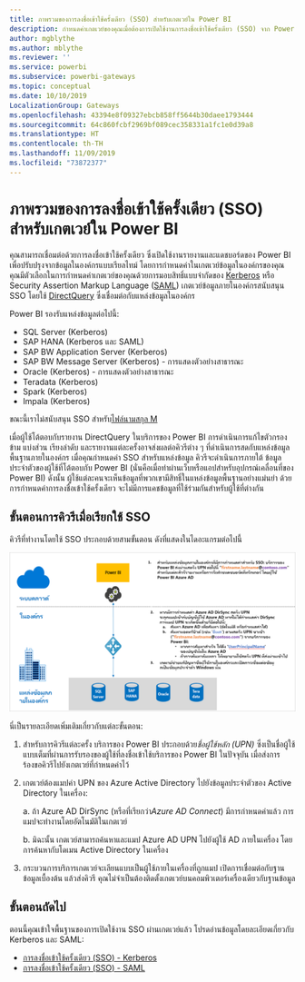 ```yaml
---
title: ภาพรวมของการลงชื่อเข้าใช้ครั้งเดียว (SSO) สำหรับเกตเวย์ใน Power BI
description: กำหนดค่าเกตเวย์ของคุณเมื่อต้องการเปิดใช้งานการลงชื่อเข้าใช้ครั้งเดียว (SSO) จาก Power BI ไปยังแหล่งข้อมูลในองค์กร
author: mgblythe
ms.author: mblythe
ms.reviewer: ''
ms.service: powerbi
ms.subservice: powerbi-gateways
ms.topic: conceptual
ms.date: 10/10/2019
LocalizationGroup: Gateways
ms.openlocfilehash: 43394e8f09327ebcb858ff5644b30daee1793444
ms.sourcegitcommit: 64c860fcbf2969bf089cec358331a1fc1e0d39a8
ms.translationtype: HT
ms.contentlocale: th-TH
ms.lasthandoff: 11/09/2019
ms.locfileid: "73872377"
---
```

# <a name="overview-of-single-sign-on-sso-for-gateways-in-power-bi"></a>ภาพรวมของการลงชื่อเข้าใช้ครั้งเดียว (SSO) สำหรับเกตเวย์ใน Power BI

คุณสามารถเชื่อมต่อด้วยการลงชื่อเข้าใช้ครั้งเดียว ซึ่งเปิดใช้งานรายงานและแดชบอร์ดของ Power BI เพื่อปรับปรุงจากข้อมูลในองค์กรแบบเรียลไทม์ โดยการกำหนดค่าในเกตเวย์ข้อมูลในองค์กรของคุณ คุณมีตัวเลือกในการกำหนดค่าเกตเวย์ของคุณด้วยการมอบสิทธิ์แบบจำกัดของ [Kerberos](service-gateway-sso-kerberos.md) หรือ Security Assertion Markup Language ([SAML](service-gateway-sso-saml.md)) เกตเวย์ข้อมูลภายในองค์กรสนับสนุน SSO โดยใช้ [DirectQuery](desktop-directquery-about.md) ซึ่งเชื่อมต่อกับแหล่งข้อมูลในองค์กร

Power BI รองรับแหล่งข้อมูลต่อไปนี้:

* SQL Server (Kerberos)
* SAP HANA (Kerberos และ SAML)
* SAP BW Application Server (Kerberos)
* SAP BW Message Server (Kerberos) - การแสดงตัวอย่างสาธารณะ
* Oracle (Kerberos) - การแสดงตัวอย่างสาธารณะ
* Teradata (Kerberos)
* Spark (Kerberos)
* Impala (Kerberos)

ขณะนี้เราไม่สนับสนุน SSO สำหรับ[ไฟล์นามสกุล M](https://github.com/microsoft/DataConnectors/blob/master/docs/m-extensions.md)

เมื่อผู้ใช้โต้ตอบกับรายงาน DirectQuery ในบริการของ Power BI การดำเนินการแก้ไขตัวกรองข้าม แบ่งส่วน เรียงลำดับ และรายงานแต่ละครั้งอาจส่งผลต่อคิวรีต่าง ๆ ที่ดำเนินการสดกับแหล่งข้อมูลพื้นฐานภายในองค์กร เมื่อคุณกำหนดค่า SSO สำหรับแหล่งข้อมูล คิวรีจะดำเนินการภายใต้ ข้อมูลประจำตัวของผู้ใช้ที่โต้ตอบกับ Power BI (นั่นคือเมื่อทำผ่านเว็บหรือแอปสำหรับอุปกรณ์เคลื่อนที่ของ Power BI) ดังนั้น ผู้ใช้แต่ละคนจะเห็นข้อมูลที่พวกเขามีสิทธิ์ในแหล่งข้อมูลพื้นฐานอย่างแม่นยำ ด้วยการกำหนดค่าการลงชื่อเข้าใช้ครั้งเดียว จะไม่มีการแคชข้อมูลที่ใช้ร่วมกันสำหรับผู้ใช้ที่ต่างกัน

## <a name="query-steps-when-running-sso"></a>ขั้นตอนการคิวรีเมื่อเรียกใช้ SSO

คิวรีที่ทำงานโดยใช้ SSO ประกอบด้วยสามขั้นตอน ดังที่แสดงในไดอะแกรมต่อไปนี้

![ขั้นตอนการคิวรีของ SSO](media/service-gateway-sso-overview/sso-query-steps.png)

นี่เป็นรายละเอียดเพิ่มเติมเกี่ยวกับแต่ละขั้นตอน:

1. สำหรับการคิวรีแต่ละครั้ง บริการของ Power BI ประกอบด้วย*ชื่อผู้ใช้หลัก (UPN)* ซึ่งเป็นชื่อผู้ใช้แบบเต็มที่ผ่านการรับรองของผู้ใช้ที่ลงชื่อเข้าใช้บริการของ Power BI ในปัจจุบัน เมื่อส่งการร้องขอคิวรีไปยังเกตเวย์ที่กำหนดค่าไว้

2. เกตเวย์ต้องแมปค่า UPN ของ Azure Active Directory ไปยังข้อมูลประจำตัวของ Active Directory ในเครื่อง:

   a. ถ้า Azure AD DirSync (หรือที่เรียกว่า*Azure AD Connect*) มีการกำหนดค่าแล้ว การแมปจะทำงานโดยอัตโนมัติในเกตเวย์

   b.  มิฉะนั้น เกตเวย์สามารถค้นหาและแมป Azure AD UPN ไปยังผู้ใช้ AD ภายในเครื่อง โดยการค้นหากับโดเมน Active Directory ในเครื่อง

3. กระบวนการบริการเกตเวย์จะเลียนแบบเป็นผู้ใช้ภายในเครื่องที่ถูกแมป เปิดการเชื่อมต่อกับฐานข้อมูลเบื้องต้น แล้วส่งคิวรี คุณไม่จำเป็นต้องติดตั้งเกตเวย์บนคอมพิวเตอร์เครื่องเดียวกับฐานข้อมูล

## <a name="next-steps"></a>ขั้นตอนถัดไป

ตอนนี้คุณเข้าใจพื้นฐานของการเปิดใช้งาน SSO ผ่านเกตเวย์แล้ว โปรดอ่านข้อมูลโดยละเอียดเกี่ยวกับ Kerberos และ SAML:

* [การลงชื่อเข้าใช้ครั้งเดียว (SSO) - Kerberos](service-gateway-sso-kerberos.md)
* [การลงชื่อเข้าใช้ครั้งเดียว (SSO) - SAML](service-gateway-sso-saml.md)
